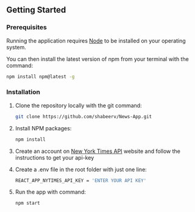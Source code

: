 ## Getting Started

### Prerequisites

Running the application requires [Node](https://nodejs.org/en/) to be installed on your operating system.

You can then install the latest version of npm from your terminal with the command:

```sh
npm install npm@latest -g
```

### Installation

1. Clone the repository locally with the git command:

   ```sh
   git clone https://github.com/shabeerv/News-App.git
   ```

2. Install NPM packages:

   ```sh
   npm install
   ```

3. Create an account on [New York Times API](https://developer.nytimes.com/get-started) website
   and follow the instructions to get your api-key

4. Create a .env file in the root folder with just one line:

   ```sh
   REACT_APP_NYTIMES_API_KEY = 'ENTER YOUR API KEY'
   ```

5. Run the app with command:

   ```sh
   npm start
   ```